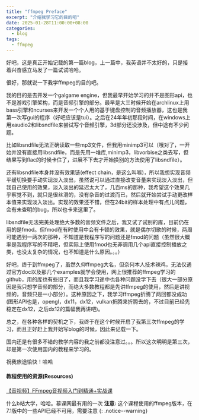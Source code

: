 ```yaml
---
title: "ffmpeg Preface"
excerpt: "介绍我学习它的目的吧"
date: 2025-01-28T11:00:00+08:00
categories:
  - blog
tags:
  - ffmpeg
---
```


好吧，这是真正开始记载的第一篇blog，上一篇中，我英语并不太好的，只是接着兴奋感立马发了一篇试试哈哈。

很好，那就说一下我学ffmpeg的目的吧。

我的目的是去开发一个galgame engine，但我最早开始学习的并不是图形api，也不是游戏引擎架构，而是音频引擎的部分。最早是大三时候开始在archlinux上用bass引擎和ncurses来开发一个个人用的基于键盘控制的音频播放器，这也是我第一次写gui的程序（好吧应该是tui）。之后在24年年初那段时间，在windows上用xaudio2和libsndfile来尝试写个音频引擎，3d部分还没涉及，但中途有不少问题。

比如libsndfile无法正确读取一些mp3文件，但我用minimp3可以（哦对了，一开始并没有直接用libsndfile，而是先用一堆库,minimp3，libvorbise之类去写，但结果写到flac的时候卡住了，进展不下去才开始换别的方法使用了libsndfile）。

还有libsndfile本身并没有效果链(effect chain，是这么叫嘛)，所以我想实现音频平缓切换要手动实现淡入淡出，虽然说可以通过直接改变音量来实现淡入淡出，但我自己使用的效果，淡入淡出的延迟太大了，几百ms的那种，我希望这个效果几乎察觉不到，就只是很丝滑的，没有杂音的过渡而已，然后就开始尝试手动更改样本值来实现淡入淡出。实现的效果还不错，但在24bit的样本处理中有点儿问题，会有未查明的bug，所以也卡来这里了。

libsndfile无法完美处理绝大多数的音频文件之后，我又试了试别的库，目前仍在用的是fmod。但fmod在有时使用中会有卡顿的效果，就是偶尔切歌的时候，两周可能遇到一两次的那种，不知道是我程序写的问题还是fmod的问题（虽然很大概率是我程序写的不精吧，但实际上使用fmod也无非调用几个api直接控制播放之类，也没太复杂的情况，也不知道是什么原因。。。）

好吧，终于到ffmpeg了，虽然久仰ffmpeg大名，但奈何本人技术辣鸡，无法仅通过官方doc以及那几个examples就学会使用，网上很推荐的ffmpeg学习的github，用的库也有些旧了，而且我学习途中也各种问题没学下去（很大一部分原因是我只想学音频的部分，而绝大多数教程都是先讲ffmpeg的使用，然后是讲视频的，音频只是一小部分）。这种原因之下，我学习ffmpeg折腾了两回都没成功(图形API也是，opengl，dx11，dx12，vulkan折腾来折腾去的，不过目前已经先稳定在dx12，之后dx12的篇幅我再讲吧)。

总之，在各种各样的契机之下，我终于在这个时候开启了我第三次ffmpeg的学习，而且正好赶上我开始写blog的时候，因此来记载一下。

国内还是有很多不错的教学内容的我之前都没注意过。。。所以这次明明是第三次，却是第一次使用国内的教程来学习的。

祝我旅途愉快！哈哈

#### 教程使用的资源(Resources)
[【音视频】FFmpeg音视频入门到精通+实战课][【音视频】FFmpeg音视频入门到精通+实战课]

什么b站大学，哈哈。慕课网最有用的一次
**注意:** 这个课程使用的ffmpeg版本，在7.1版中的一些API已经不可用，需要注意
{: .notice--warning}

<!-- link -->
[【音视频】FFmpeg音视频入门到精通+实战课]: https://www.bilibili.com/video/BV1a1421k7Eo/?share_source=copy_web&vd_source=a7a41f3d15bc29932773f2e4a2a6d792